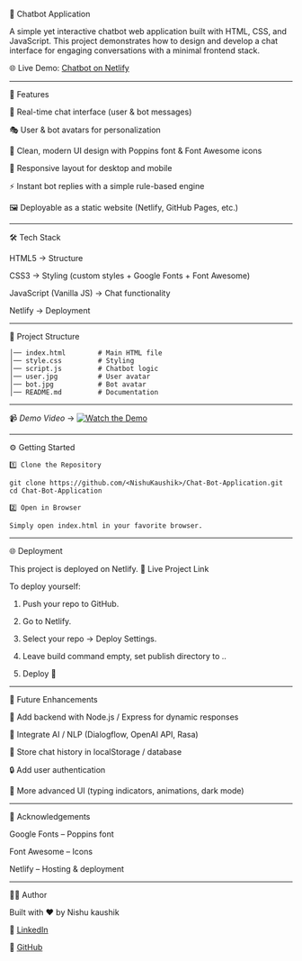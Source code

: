 🤖 Chatbot Application

A simple yet interactive chatbot web application built with HTML, CSS, and JavaScript. This project demonstrates how to design and develop a chat interface for engaging conversations with a minimal frontend stack.

🌐 Live Demo: [Chatbot on Netlify](https://roaring-maamoul-5d8043.netlify.app/)



---

🚀 Features

💬 Real-time chat interface (user & bot messages)

🎭 User & bot avatars for personalization

🎨 Clean, modern UI design with Poppins font & Font Awesome icons

📱 Responsive layout for desktop and mobile

⚡ Instant bot replies with a simple rule-based engine

🖼️ Deployable as a static website (Netlify, GitHub Pages, etc.)



---

🛠️ Tech Stack

HTML5 → Structure

CSS3 → Styling (custom styles + Google Fonts + Font Awesome)

JavaScript (Vanilla JS) → Chat functionality

Netlify → Deployment



---

📂 Project Structure

```Chat-Bot-Application/
│── index.html        # Main HTML file
│── style.css         # Styling
│── script.js         # Chatbot logic
│── user.jpg          # User avatar
│── bot.jpg           # Bot avatar
│── README.md         # Documentation
```


---

📹 *Demo Video* → [![Watch the Demo](https://img.shields.io/badge/▶️%20Watch%20Demo-FF0000?style=for-the-badge&logo=youtube&logoColor=white)](https://drive.google.com/file/d/1dINJp2DgtONE2Y-tkuE0HeaF0SCzqgit/view?usp=drivesdk)



---

⚙️ Getting Started
```
1️⃣ Clone the Repository

git clone https://github.com/<NishuKaushik>/Chat-Bot-Application.git
cd Chat-Bot-Application

2️⃣ Open in Browser

Simply open index.html in your favorite browser.

```
---

🌐 Deployment

This project is deployed on Netlify.
🔗 Live Project Link

To deploy yourself:

1. Push your repo to GitHub.


2. Go to Netlify.


3. Select your repo → Deploy Settings.


4. Leave build command empty, set publish directory to ..


5. Deploy 🚀


---

📌 Future Enhancements

🔗 Add backend with Node.js / Express for dynamic responses

🧠 Integrate AI / NLP (Dialogflow, OpenAI API, Rasa)

💾 Store chat history in localStorage / database

🔒 Add user authentication

🎨 More advanced UI (typing indicators, animations, dark mode)

---

🙌 Acknowledgements

Google Fonts – Poppins font

Font Awesome – Icons

Netlify – Hosting & deployment



---


👩‍💻 Author

Built with ❤️ by Nishu kaushik

💼 [LinkedIn](https://www.linkedin.com/in/nishukaushik166/)

🐙 [GitHub](https://github.com/NishuKaushik)

